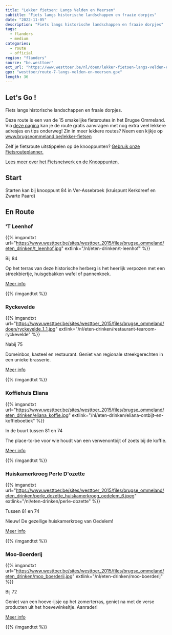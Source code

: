 ```yaml
---
title: "Lekker fietsen: Langs Velden en Meersen"
subtitle: "Fiets langs historische landschappen en fraaie dorpjes"
date: "2022-11-05"
description: "Fiets langs historische landschappen en fraaie dorpjes" 
tags:
  - flanders
  - medium
categories: 
  - route
  - official
region: "flanders"
source: "be.westtoer"
ext_url: "https://www.westtoer.be/nl/doen/lekker-fietsen-langs-velden-en-meersen"
gpx: "westtoer/route-7-langs-velden-en-meersen.gpx"
length: 36
---
```


## Let's Go !

Fiets langs historische landschappen en fraaie dorpjes.

Deze route is een van de 15 smakelijke fietsroutes in het Brugse Ommeland. Via [deze pagina](https://www.westtoer.be/nl/langs-velden-en-meersen) kan je de route gratis aanvragen met nog extra veel lekkere adresjes en tips onderweg! Zin in meer lekkere routes? Neem een kijkje op www.brugseommeland.be/lekker-fietsen 

Zelf je fietsroute uitstippelen op de knooppunten? [Gebruik onze Fietsrouteplanner.](https://www.westtoer.be/nl/fietsrouteplanner)

[Lees meer over het Fietsnetwerk en de Knooppunten.](https://www.westtoer.be/nl/inspiratie/fietsnetwerk)

## Start 

Starten kan bij knooppunt 84 in Ver-Assebroek (kruispunt Kerkdreef en Zwarte Paard) 

## En Route

### 'T Leenhof

{{% imgandtxt url="https://www.westtoer.be/sites/westtoer_2015/files/brugse_ommeland/eten_drinken/t_leenhof.jpg" extlink="/nl/eten-drinken/t-leenhof" %}}

Bij 84

Op het terras van deze historische herberg is het heerlijk verpozen met een streekbiertje, huisgebakken wafel of pannenkoek.

[Meer info](https://www.westtoer.be/nl/eten-drinken/t-leenhof)

{{% /imgandtxt %}}

### Ryckevelde

{{% imgandtxt url="https://www.westtoer.be/sites/westtoer_2015/files/brugse_ommeland/doen/ryckevelde_1_1.jpg" extlink="/nl/eten-drinken/restaurant-tearoom-ryckevelde" %}}

Nabij 75

Domeinbos, kasteel en restaurant. Geniet van regionale streekgerechten in een unieke brasserie.

[Meer info](https://www.westtoer.be/nl/eten-drinken/restaurant-tearoom-ryckevelde)

{{% /imgandtxt %}}

### Koffiehuis Eliana

{{% imgandtxt url="https://www.westtoer.be/sites/westtoer_2015/files/brugse_ommeland/eten_drinken/eliana_koffie.jpg" extlink="/nl/eten-drinken/eliana-ontbijt-en-koffieboetiek" %}}

In de buurt tussen 81 en 74

The place-to-be voor wie houdt van een verwenontbijt of zoets bij de koffie.

[Meer info](https://www.westtoer.be/nl/eten-drinken/eliana-ontbijt-en-koffieboetiek)

{{% /imgandtxt %}}

### Huiskamerkroeg Perle D'ozette

{{% imgandtxt url="https://www.westtoer.be/sites/westtoer_2015/files/brugse_ommeland/eten_drinken/perle_dozette_huiskamerkroeg_oedelem_6.jpeg" extlink="/nl/eten-drinken/perle-dozette" %}}

Tussen 81 en 74

Nieuw! De gezellige huiskamerkroeg van Oedelem!

[Meer info](https://www.westtoer.be/nl/eten-drinken/perle-dozette)

{{% /imgandtxt %}}

### Moo-Boerderij

{{% imgandtxt url="https://www.westtoer.be/sites/westtoer_2015/files/brugse_ommeland/eten_drinken/moo_boerderij.jpg" extlink="/nl/eten-drinken/moo-boerderij" %}}

Bij 72

Geniet van een hoeve-ijsje op het zomerterras, geniet na met de verse producten uit het hoevewinkeltje. Aanrader!

[Meer info](https://www.westtoer.be/nl/eten-drinken/moo-boerderij)

{{% /imgandtxt %}}
